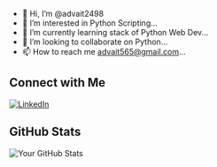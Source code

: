 - 👋 Hi, I’m @advait2498
- 👀 I’m interested in Python Scripting...
- 🌱 I’m currently learning stack of Python Web Dev...
- 💞️ I’m looking to collaborate on Python...
- 📫 How to reach me advait565@gmail.com...


## Connect with Me

[![LinkedIn](https://img.shields.io/badge/LinkedIn-Connect-blue)]((https://www.linkedin.com/in/advait-m-kulkarni/))

## GitHub Stats

![Your GitHub Stats](https://github-readme-stats.vercel.app/api?username=advait2498&show_icons=true&hide=contribs,issues&count_private=true)
<!---
advait2498/advait2498 is a ✨ special ✨ repository because its `README.md` (this file) appears on your GitHub profile.
You can click the Preview link to take a look at your changes.
--->
